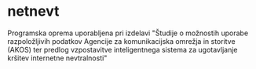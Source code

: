 # netnevt
Programska oprema uporabljena pri izdelavi "Študije o možnostih uporabe razpoložljivih podatkov Agencije za komunikacijska omrežja in storitve (AKOS) ter predlog vzpostavitve inteligentnega sistema za ugotavljanje kršitev internetne nevtralnosti"
